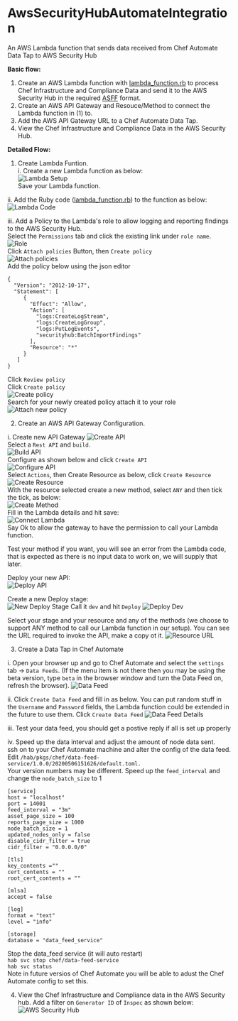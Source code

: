 # AwsSecurityHubAutomateIntegration

An AWS Lambda function that sends data received from Chef Automate Data Tap to AWS Security Hub

**Basic flow:<br />**
1. Create an AWS Lambda function with [lambda_function.rb](lambda_function.rb) to process Chef Infrastructure and Compliance Data and send it to the AWS Security Hub in the required [ASFF](https://docs.aws.amazon.com/securityhub/latest/userguide/securityhub-findings-format.html) format.<br />
2. Create an AWS API Gateway and Resouce/Method to connect the Lambda function in (1) to.<br />
3. Add the AWS API Gateway URL to a Chef Automate Data Tap.<br />
4. View the Chef Infrastructure and Compliance Data in the AWS Security Hub.<br />

**Detailed Flow:<br />**
1. Create Lambda Funtion. <br />
i. Create a new Lambda function as below:<br />
![Lambda Setup](images/lambda-setup.png "Lambda Setup")<br />
Save your Lambda function. 

ii. Add the Ruby code ([lambda_function.rb](lambda_function.rb)) to the function as below:<br />
![Lambda Code](images/ruby-lambda-function.png "Lambda Function")<br />

iii. Add a Policy to the Lambda's role to allow logging and reporting findings to the AWS Security Hub.<br />
Select the `Permissions` tab and click the existing link under `role name`.<br />
![Role](images/role.png "Role")<br />
Click `Attach policies` Button, then `Create policy`<br />
![Attach policies](images/attach_policies.png "Attach policies")<br />
Add the policy below using the json editor<br />
```
{
  "Version": "2012-10-17",
  "Statement": [
     {
       "Effect": "Allow",
       "Action": [
         "logs:CreateLogStream",
         "logs:CreateLogGroup",
         "logs:PutLogEvents",
         "securityhub:BatchImportFindings"
       ],
       "Resource": "*"
     }
   ]
}
```
Click `Review policy`<br />
Click `Create policy`<br />
![Create policy](images/create_policy.png "Create policy")<br />
Search for your newly created policy attach it to your role<br />
![Attach new policy](images/attach_new_policy.png "Attach new policy")<br />

2. Create an AWS API Gateway Configuration.<br />

i. Create new API Gateway
![Create API](images/create_api.png "Create API")<br />
Select a `Rest API` and `build`.<br />
![Build API](images/build_rest.png "Build API")<br />
Configure as shown below and click `Create API`<br />
![Configure API](images/configure_api.png "Configure API")<br />
Select `Actions`, then Create Resource as below, click `Create Resource`<br />
![Create Resource](images/create_resource.png "Create Resource")<br />
With the resource selected create a new method, select `ANY` and then tick the tick, as below:<br />
![Create Method](images/create_method.png "Create Method")<br />
Fill in the Lambda details and hit save:<br />
![Connect Lambda](images/connect_to_lambda.png "Connect Lambda")<br />
Say Ok to allow the gateway to have the permission to call your Lambda function.<br />

Test your method if you want, you will see an error from the Lambda code, that is expected as there is no input data to work on, we will supply that later.<br />

Deploy your new API:<br />
![Deploy API](images/deploy_api.png "Deploy API")

Create a new Deploy stage:<br />
![New Deploy Stage](images/new_deploy_stage.png "New Deploy Stage")
Call it `dev` and hit `Deploy`
![Deploy Dev](images/deploy_dev.png "Deploy Stage Dev")

Select your stage and your resource and any of the methods (we choose to support ANY method to call our Lambda function in our setup).
You can see the URL required to invoke the API, make a copy ot it.
![Resource URL](images/resource_url.png "Resoruce URL")


3. Create a Data Tap in Chef Automate

i. Open your browser up and go to Chef Automate and select the `settings` tab -> `Data Feeds`. (If the menu item is not there then you may be using the beta version, type `beta` in the browser window and turn the Data Feed on, refresh the browser).
![Data Feed](images/data_feed.png "Data Feed")

ii. Click `Create Data Feed` and fill in as below. You can put random stuff in the `Username` and `Password` fields, the Lambda function could be extended in the future to use them.
Click `Create Data Feed`
![Data Feed Details](images/data_feed_details.png "Data Feed Details")

iii. Test your data feed, you should get a postive reply if all is set up properly

iv. Speed up the data interval and adjust the amount of node data sent.<br />
ssh on to your Chef Automate machine and alter the config of the data feed. <br />
Edit `/hab/pkgs/chef/data-feed-service/1.0.0/20200506151626/default.toml.`<br />
Your version numbers may be different. Speed up the `feed_interval` and change the `node_batch_size` to 1
```
[service]
host = "localhost"
port = 14001
feed_interval = "3m"
asset_page_size = 100
reports_page_size = 1000
node_batch_size = 1
updated_nodes_only = false
disable_cidr_filter = true
cidr_filter = "0.0.0.0/0"

[tls]
key_contents =""
cert_contents = ""
root_cert_contents = ""

[mlsa]
accept = false

[log]
format = "text"
level = "info"

[storage]
database = "data_feed_service"
```
Stop the data_feed service (it will auto restart)<br />
`hab svc stop chef/data-feed-service`<br />
`hab svc status`<br />
Note in future versios of Chef Automate you will be able to adust the Chef Automate config to set this.

4. View the Chef Infrastructure and Compliance data in the AWS Security hub. Add a filter on `Generator ID` of `Inspec` as shown below:
![AWS Security Hub](images/security_hub.png "AWS Security Hub")